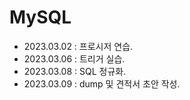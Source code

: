 # MySQL

+ 2023.03.02 : 프로시저 연습.
+ 2023.03.06 : 트리거 실습.
+ 2023.03.08 : SQL 정규화.
+ 2023.03.09 : dump 및 견적서 초안 작성.
